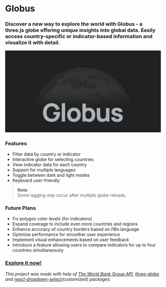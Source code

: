 # Globus

### Discover a new way to explore the world with Globus - a three.js globe offering unique insights into global data. Easily access country-specific or indicator-based information and visualize it with detail.
![](https://github.com/iaruso/globus/blob/main/public/cover-og.png)

### Features
- Filter data by country or indicator
- Interactive globe for selecting countries
- View indicator data for each country
- Support for multiple languages
- Toggle between dark and light modes
- Keyboard user-friendly

> __Note__        
> Some lagging may occur after multiple globe reloads.

### Future Plans
- Fix polygon color levels (for indicators)
- Expand coverage to include even more countries and regions 
- Enhance accuracy of country borders based on i18n.language
- Optimize performance for smoother user experience
- Implement visual enhancements based on user feedback
- Introduce a feature allowing users to compare indicators for up to four countries simultaneously

### [Explore it now!](https://globus-three-js.vercel.app/)

*This project was made with help of [The World Bank Group API](https://datahelpdesk.worldbank.org/knowledgebase/articles/1886674-new-features-and-enhancements-in-the-v2-api), [three-globe](https://github.com/vasturiano/three-globe) and [react-dropdown-select](https://www.npmjs.com/package/react-dropdown-select)(customized) packages.*
